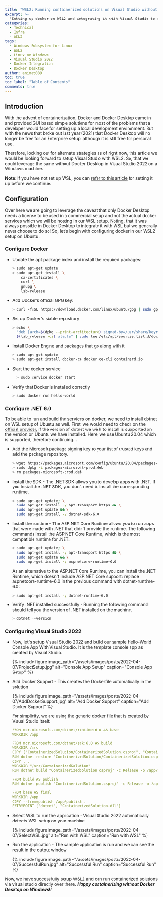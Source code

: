 ```yaml
---
title: "WSL2: Running containerized solutions on Visual Studio without Docker Desktop"
excerpt: >-
  "Setting up docker on WSL2 and integrating it with Visual Studio to run and debug the containerized applications"
categories:
  - Technical
  - Infra
  - WSL2
tags:
  - Windows Subsystem for Linux
  - WSL2
  - Linux on Windows
  - Visual Studio 2022
  - Docker Integration
  - Docker Desktop
author: animat089
toc: true
toc_label: "Table of Contents"
comments: true
---
```


## Introduction

With the advent of containerization, Docker and Docker Desktop came in and provided GUI based simple solutions for most of the problems that a developer would face for setting up a local development environment. But with the news that broke out last year (2021) that Docker Desktop will no longer be free for an Enterprise setup, although it is still free for personal use.

Therefore, looking out for alternate strategies as of right now, this article we would be looking forward to setup Visual Studio with WSL2. So, that we could leverage the same without Docker Desktop in Visual Studio 2022 on a Windows machine.

**Note:** If you have not set up WSL, you can [refer to this article](../wsl2-installation-windows/) for setting it up before we continue.

## Configuration

Over here we are going to leverage the caveat that only Docker Desktop needs a license to be used in a commercial setup and not the actual docker services which we will be hosting in our WSL setup. Noting, that it was always possible in Docker Desktop to integrate it with WSL but we generally never choose to do so! So, let's begin with configuring docker in our WSL2 setup on Ubuntu.

### Configure Docker

- Update the apt package index and install the required packages:

  ```bash
  > sudo apt-get update
  > sudo apt-get install \
      ca-certificates \
      curl \
      gnupg \
      lsb-release
  ```

- Add Docker’s official GPG key:

  ```bash
  > curl -fsSL https://download.docker.com/linux/ubuntu/gpg | sudo gpg --dearmor -o /usr/share/keyrings/docker-archive-keyring.gpg
  ```

- Set up Docker's stable repository

  ```bash
  > echo \
    "deb [arch=$(dpkg --print-architecture) signed-by=/usr/share/keyrings/docker-archive-keyring.gpg] https://download.docker.com/linux/ubuntu \
    $(lsb_release -cs) stable" | sudo tee /etc/apt/sources.list.d/docker.list > /dev/null
  ```

- Install Docker Engine and packages that go along with it

  ```bash
  > sudo apt-get update
  > sudo apt-get install docker-ce docker-ce-cli containerd.io
  ```

- Start the docker service

  ```bash
    > sudo service docker start
  ```

- Verify that Docker is installed correctly
  
  ```bash
  > sudo docker run hello-world
  ```

### Configure .NET 6.0

To be able to run and build the services on docker, we need to install dotnet on WSL setup of Ubuntu as well. First, we would need to check on the [official provider](https://docs.microsoft.com/en-us/dotnet/core/install/linux-ubuntu), if the version of dotnet we wish to install is supported on the version on Ubuntu we have installed. Here, we use Ubuntu 20.04 which is supported, therefore continuing...

- Add the Microsoft package signing key to your list of trusted keys and add the package repository.
  
  ```bash
  > wget https://packages.microsoft.com/config/ubuntu/20.04/packages-microsoft-prod.deb -O packages-microsoft-prod.deb
  > sudo dpkg -i packages-microsoft-prod.deb
  > rm packages-microsoft-prod.deb
  ```

- Install the SDK - The .NET SDK allows you to develop apps with .NET. If you install the .NET SDK, you don't need to install the corresponding runtime.
  
  ```bash
  > sudo apt-get update; \
    sudo apt-get install -y apt-transport-https && \
    sudo apt-get update && \
    sudo apt-get install -y dotnet-sdk-6.0
  ```

- Install the runtime - The ASP.NET Core Runtime allows you to run apps that were made with .NET that didn't provide the runtime. The following commands install the ASP.NET Core Runtime, which is the most compatible runtime for .NET.

  ```bash
  > sudo apt-get update; \
    sudo apt-get install -y apt-transport-https && \
    sudo apt-get update && \
    sudo apt-get install -y aspnetcore-runtime-6.0
  ```

  As an alternative to the ASP.NET Core Runtime, you can install the .NET Runtime, which doesn't include ASP.NET Core support: replace aspnetcore-runtime-6.0 in the previous command with dotnet-runtime-6.0:

  ```bash
  > sudo apt-get install -y dotnet-runtime-6.0
  ```

- Verify .NET installed successfully - Running the following command should tell you the version of .NET installed on the machine.

  ```bash
  > dotnet --version
  ```

### Configuring Visual Studio 2022

- Now, let's setup Visual Studio 2022 and build our sample Hello-World Console App With Visual Studio. It is the template console app as created by Visual Studio.

  {% include figure image_path="/assets/images/posts/2022-04-07/ProjectSetup.jpg" alt="Console App Setup" caption="Console App Setup" %}

- Add Docker Support - This creates the Dockerfile automatically in the solution
  
  {% include figure image_path="/assets/images/posts/2022-04-07/AddDockerSupport.jpg" alt="Add Docker Support" caption="Add Docker Support" %}

  For simplicity, we are using the generic docker file that is created by Visual Studio itself:

  ```yml
  FROM mcr.microsoft.com/dotnet/runtime:6.0 AS base
  WORKDIR /app

  FROM mcr.microsoft.com/dotnet/sdk:6.0 AS build
  WORKDIR /src
  COPY ["ContainerizedSolution/ContainerizedSolution.csproj", "ContainerizedSolution/"]
  RUN dotnet restore "ContainerizedSolution/ContainerizedSolution.csproj"
  COPY . .
  WORKDIR "/src/ContainerizedSolution"
  RUN dotnet build "ContainerizedSolution.csproj" -c Release -o /app/build

  FROM build AS publish
  RUN dotnet publish "ContainerizedSolution.csproj" -c Release -o /app/publish

  FROM base AS final
  WORKDIR /app
  COPY --from=publish /app/publish .
  ENTRYPOINT ["dotnet", "ContainerizedSolution.dll"]
  ```

- Select WSL to run the application - Visual Studio 2022 automatically detects WSL setup on your machine

  {% include figure image_path="/assets/images/posts/2022-04-07/SelectWSL.jpg" alt="Run with WSL" caption="Run with WSL" %}

- Run the application - The sample application is run and we can see the result in the output window
  
  {% include figure image_path="/assets/images/posts/2022-04-07/SuccessfulRun.jpg" alt="Successful Run" caption="Successful Run" %}

Now, we have successfully setup WSL2 and can run containerized solutions via visual studio directly over there. _**Happy containerizing without Docker Desktop on Windows!!**_

